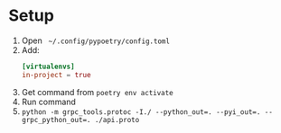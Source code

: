 # Setup
1. Open ` ~/.config/pypoetry/config.toml`
2. Add:
    ```toml
    [virtualenvs]
    in-project = true
    ```
3. Get command from `poetry env activate`
4. Run command
5. `python -m grpc_tools.protoc -I./ --python_out=. --pyi_out=. --grpc_python_out=. ./api.proto`